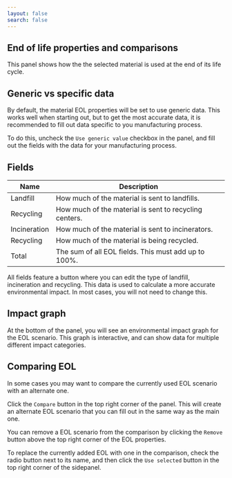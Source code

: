 ```yaml
---
layout: false
search: false
---
```


<script setup>
import { useData } from 'vitepress'
import MinidocStyles from '../MinidocStyles.vue'
const { site, frontmatter } = useData()
</script>

<MinidocStyles />

## End of life properties and comparisons

This panel shows how the the selected material is used at the end of its life cycle.

## Generic vs specific data

By default, the material EOL properties will be set to use generic data. This works well when starting out, but to get the most accurate data, it is recommended to fill out data specific to you manufacturing process.

To do this, uncheck the `Use generic value` checkbox in the panel, and fill out the fields with the data for your manufacturing process.

## Fields

| Name | Description |
| --- | --- |
| Landfill | How much of the material is sent to landfills. |
| Recycling | How much of the material is sent to recycling centers. |
| Incineration | How much of the material is sent to incinerators. |
| Recycling | How much of the material is being recycled. |
| Total | The sum of all EOL fields. This must add up to 100%. |

All fields feature a button where you can edit the type of landfill, incineration and recycling. This data is used to calculate a more accurate environmental impact. In most cases, you will not need to change this.

## Impact graph

At the bottom of the panel, you will see an environmental impact graph for the EOL scenario. This graph is interactive, and can show data for multiple different impact categories.

## Comparing EOL

In some cases you may want to compare the currently used EOL scenario with an alternate one.

Click the `Compare` button in the top right corner of the panel. This will create an alternate EOL scenario that you can fill out in the same way as the main one.

You can remove a EOL scenario from the comparison by clicking the `Remove` button above the top right corner of the EOL properties.

To replace the currently added EOL with one in the comparison, check the radio button next to its name, and then click the `Use selected` button in the top right corner of the sidepanel.